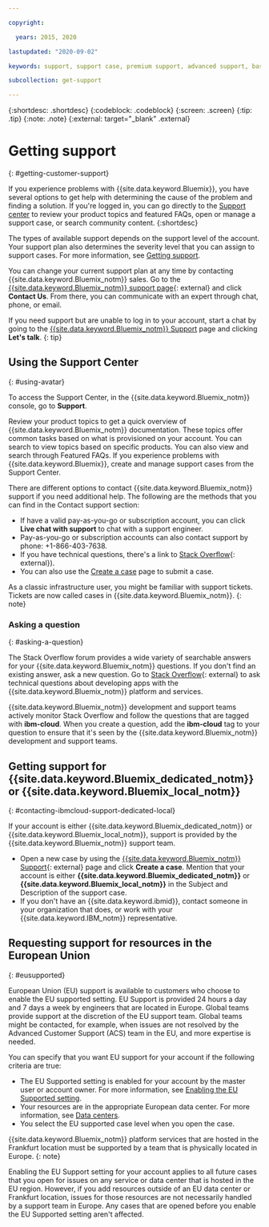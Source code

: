 ```yaml
---

copyright:

  years: 2015, 2020

lastupdated: "2020-09-02"

keywords: support, support case, premium support, advanced support, basic support, support page, help

subcollection: get-support

---
```


{:shortdesc: .shortdesc}
{:codeblock: .codeblock}
{:screen: .screen}
{:tip: .tip}
{:note: .note}
{:external: target="_blank" .external}

# Getting support
{: #getting-customer-support}

If you experience problems with {{site.data.keyword.Bluemix}}, you have several options to get help with determining the cause of the problem and finding a solution. If you're logged in, you can go directly to the [Support center](https://{DomainName}/unifiedsupport/supportcenter) to review your product topics and featured FAQs, open or manage a support case, or search community content.
{:shortdesc}

The types of available support depends on the support level of the account. Your support plan also determines the severity level that you can assign to support cases. For more information, see [Getting support](/docs/get-support?topic=get-support-getting-customer-support).

You can change your current support plan at any time by contacting {{site.data.keyword.Bluemix_notm}} sales. Go to the [{{site.data.keyword.Bluemix_notm}} support page](https://www.ibm.com/cloud/support){: external} and click **Contact Us**. From there, you can communicate with an expert through chat, phone, or email.

If you need support but are unable to log in to your account, start a chat by going to the [{{site.data.keyword.Bluemix_notm}} Support](https://www.ibm.com/cloud/support) page and clicking **Let's talk**.
{: tip}


## Using the Support Center
{: #using-avatar}

To access the Support Center, in the {{site.data.keyword.Bluemix_notm}} console, go to **Support**.  

Review your product topics to get a quick overview of {{site.data.keyword.Bluemix_notm}} documentation. These topics offer common tasks based on what is provisioned on your account. You can search to view topics based on specific products. You can also view and search through Featured FAQs. If you experience problems with {{site.data.keyword.Bluemix}}, create and manage support cases from the Support Center.

There are different options to contact {{site.data.keyword.Bluemix_notm}} support if you need additional help. The following are the methods that you can find in the Contact support section:

* If have a valid pay-as-you-go or subscription account, you can click **Live chat with support** to chat with a support engineer.  
* Pay-as-you-go or subscription accounts can also contact support by phone: +1-866-403-7638.
* If you have technical questions, there's a link to [Stack Overflow](https://stackoverflow.com/questions/tagged/ibm-cloud){: external}).
* You can also use the [Create a case](https://{DomainName}/unifiedsupport/cases/add) page to submit a case.

As a classic infrastructure user, you might be familiar with support tickets. Tickets are now called cases in {{site.data.keyword.Bluemix_notm}}.
{: note}

### Asking a question
{: #asking-a-question}

The Stack Overflow forum provides a wide variety of searchable answers for your {{site.data.keyword.Bluemix_notm}} questions. If you don't find an existing answer, ask a new question. Go to [Stack Overflow](https://stackoverflow.com/questions/tagged/ibm-cloud){: external} to ask technical questions about developing apps with the {{site.data.keyword.Bluemix_notm}} platform and services.

{{site.data.keyword.Bluemix_notm}} development and support teams actively monitor Stack Overflow and follow the questions that are tagged with **ibm-cloud**. When you create a question, add the **ibm-cloud** tag to your question to ensure that it's seen by the {{site.data.keyword.Bluemix_notm}} development and support teams.


## Getting support for {{site.data.keyword.Bluemix_dedicated_notm}} or {{site.data.keyword.Bluemix_local_notm}}
{: #contacting-ibmcloud-support-dedicated-local}

If your account is either {{site.data.keyword.Bluemix_dedicated_notm}} or {{site.data.keyword.Bluemix_local_notm}}, support is provided by the {{site.data.keyword.Bluemix_notm}} support team.

* Open a new case by using the [{{site.data.keyword.Bluemix_notm}} Support](https://{DomainName}/unifiedsupport/supportcenter){: external} page and click **Create a case**. Mention that your account is either **{{site.data.keyword.Bluemix_dedicated_notm}}** or **{{site.data.keyword.Bluemix_local_notm}}** in the Subject and Description of the support case.
* If you don't have an {{site.data.keyword.ibmid}}, contact someone in your organization that does, or work with your {{site.data.keyword.IBM_notm}} representative.


## Requesting support for resources in the European Union
{: #eusupported}

European Union (EU) support is available to customers who choose to enable the EU supported setting. EU Support is provided 24 hours a day and 7 days a week by engineers that are located in Europe. Global teams provide support at the discretion of the EU support team. Global teams might be contacted, for example, when issues are not resolved by the Advanced Customer Support (ACS) team in the EU, and more expertise is needed.

You can specify that you want EU support for your account if the following criteria are true:

* The EU Supported setting is enabled for your account by the master user or account owner. For more information, see [Enabling the EU Supported setting](/docs/account?topic=account-eu-hipaa-supported#bill_eusupported).
* Your resources are in the appropriate European data center. For more information, see [Data centers](/docs/overview?topic=overview-locations#data-centers).
* You select the EU supported case level when you open the case.

{{site.data.keyword.Bluemix_notm}} platform services that are hosted in the Frankfurt location must be supported by a team that is physically located in Europe.
{: note}  

Enabling the EU Support setting for your account applies to all future cases that you open for issues on any service or data center that is hosted in the EU region. However, if you add resources outside of an EU data center or Frankfurt location, issues for those resources are not necessarily handled by a support team in Europe. Any cases that are opened before you enable the EU Supported setting aren't affected.
